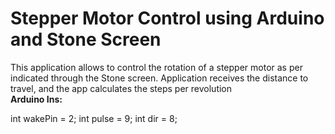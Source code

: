 # __Stepper Motor Control using Arduino and Stone Screen__

This application allows to control the rotation of a stepper motor as per indicated through the Stone screen. Application receives the distance to travel, and the app calculates the steps per revolution   
__Arduino Ins:__

int wakePin = 2;
int pulse = 9;
int dir = 8;

